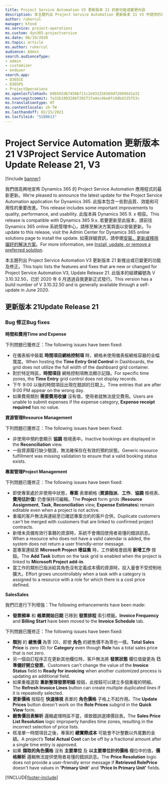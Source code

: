```yaml
---
title: Project Service Automation V3 更新版本 21 的新功能或變更內容
description: 本主題列出 Project Service Automation 更新版本 21 V3 中提供的功能和修正。
author: ruhercul
manager: kfend
ms.service: project-operations
ms.custom: dyn365-projectservice
ms.date: 06/19/2020
ms.topic: article
ms.author: ruhercul
audience: Admin
search.audienceType:
- admin
- customizer
- enduser
search.app:
- D365CE
- D365PS
- ProjectOperations
ms.openlocfilehash: 69b592db7456bf11c2e933256569d726056d1a32
ms.sourcegitcommit: fa32b1893286f20271fa4ec4be8fc68bd135f53c
ms.translationtype: HT
ms.contentlocale: zh-TW
ms.lasthandoff: 02/15/2021
ms.locfileid: "5280613"
---
```

# <a name="project-service-automation-update-release-21-v3"></a><span data-ttu-id="2ae33-103">Project Service Automation 更新版本 21 V3</span><span class="sxs-lookup"><span data-stu-id="2ae33-103">Project Service Automation Update Release 21, V3</span></span>

[!include [banner](../includes/psa-now-project-operations.md)]

<span data-ttu-id="2ae33-104">我們很高興地宣佈 Dynamics 365 的 Project Service Automation 應用程式的最新更新。</span><span class="sxs-lookup"><span data-stu-id="2ae33-104">We’re pleased to announce the latest update for the Project Service Automation application for Dynamics 365.</span></span> <span data-ttu-id="2ae33-105">此版本包含一些對品質、效能和可用性的重要改進。</span><span class="sxs-lookup"><span data-stu-id="2ae33-105">This release includes some important improvements to quality, performance, and usability.</span></span> <span data-ttu-id="2ae33-106">此版本與 Dynamics 365 9. x 相容。</span><span class="sxs-lookup"><span data-stu-id="2ae33-106">This release is compatible with Dynamics 365 9.x.</span></span> <span data-ttu-id="2ae33-107">若要更新至此版本，請前往 Dynamics 365 online 系統管理中心，請移至解決方案頁面以安裝更新。</span><span class="sxs-lookup"><span data-stu-id="2ae33-107">To update to this release, visit the Admin Center for Dynamics 365 online solutions page to install the update.</span></span> <span data-ttu-id="2ae33-108">如需詳細資訊，請參閱[安裝、更新或移除偏好的解決方案](https://docs.microsoft.com/power-platform/admin/install-remove-preferred-solution)。</span><span class="sxs-lookup"><span data-stu-id="2ae33-108">For more information, see [Install, update, or remove a preferred solution](https://docs.microsoft.com/power-platform/admin/install-remove-preferred-solution).</span></span>

<span data-ttu-id="2ae33-109">本主題列出 Project Service Automation V3 更新版本 21 新推出或已變更的功能及修正。</span><span class="sxs-lookup"><span data-stu-id="2ae33-109">This topic lists the features and fixes that are new or changed for Project Service Automation V3, Update Release 21.</span></span> <span data-ttu-id="2ae33-110">此版本的組建編號為 V 3.10.32.50，已於 2020 年 6 月透過自我更新正式發行。</span><span class="sxs-lookup"><span data-stu-id="2ae33-110">This version has a build number of V 3.10.32.50 and is generally available through a self-update in June 2020.</span></span>

## <a name="update-release-21"></a><span data-ttu-id="2ae33-111">更新版本 21</span><span class="sxs-lookup"><span data-stu-id="2ae33-111">Update Release 21</span></span>

### <a name="bug-fixes"></a><span data-ttu-id="2ae33-112">Bug 修正</span><span class="sxs-lookup"><span data-stu-id="2ae33-112">Bug fixes</span></span>

<span data-ttu-id="2ae33-113">**時間和費用**</span><span class="sxs-lookup"><span data-stu-id="2ae33-113">**Time and Expense**</span></span>

<span data-ttu-id="2ae33-114">下列問題已獲修正：</span><span class="sxs-lookup"><span data-stu-id="2ae33-114">The following issues have been fixed:</span></span>

- <span data-ttu-id="2ae33-115">在儀表板中裝載 **時間項目網格控制項** 時，網格未使用儀表板網格容器的全幅寬度。</span><span class="sxs-lookup"><span data-stu-id="2ae33-115">When hosting the **Time Entry Grid Control** in Dashboards, the grid does not utilize the full width of the dashboard grid container.</span></span>
- <span data-ttu-id="2ae33-116">對於特定時區，**時間項目** 網格控制項無法顯示記錄。</span><span class="sxs-lookup"><span data-stu-id="2ae33-116">For specific time zones, the **Time Entry** grid control does not display records.</span></span>
- <span data-ttu-id="2ae33-117">下午 9:00 以後的時間項目出現在錯誤的日期上。</span><span class="sxs-lookup"><span data-stu-id="2ae33-117">Time entries that are after 9:00 PM appear on the wrong day.</span></span>
- <span data-ttu-id="2ae33-118">如果費用類別 **需要費用收據** 沒有值，使用者就無法提交費用。</span><span class="sxs-lookup"><span data-stu-id="2ae33-118">Users are unable to submit expenses if the expense category, **Expense receipt required** has no value.</span></span>

<span data-ttu-id="2ae33-119">**資源管理**</span><span class="sxs-lookup"><span data-stu-id="2ae33-119">**Resource Management**</span></span>

<span data-ttu-id="2ae33-120">下列問題已獲修正：</span><span class="sxs-lookup"><span data-stu-id="2ae33-120">The following issues have been fixed:</span></span>

- <span data-ttu-id="2ae33-121">非使用中預約會顯示 **協調** 檢視表中。</span><span class="sxs-lookup"><span data-stu-id="2ae33-121">Inactive bookings are displayed in the **Reconciliation** view.</span></span>
- <span data-ttu-id="2ae33-122">一般資源履行缺少驗證，無法確保存在有效的預約狀態。</span><span class="sxs-lookup"><span data-stu-id="2ae33-122">Generic resource fulfillment was missing validation to ensure that a valid booking status exists.</span></span>

<span data-ttu-id="2ae33-123">**專案管理**</span><span class="sxs-lookup"><span data-stu-id="2ae33-123">**Project Management**</span></span>

<span data-ttu-id="2ae33-124">下列問題已獲修正：</span><span class="sxs-lookup"><span data-stu-id="2ae33-124">The following issues have been fixed:</span></span>

- <span data-ttu-id="2ae33-125">即使專案處於非使用中狀態，**專案** 表單網格 (**資源指派**、**工作**、**協調** 檢視表、**費用估計值**) 仍會保持可編輯。</span><span class="sxs-lookup"><span data-stu-id="2ae33-125">The **Project** form grids (**Resource Assignment**, **Task**, **Reconciliation** view, **Expense Estimates**) remain editable even when a project is not active.</span></span>
- <span data-ttu-id="2ae33-126">重複的客戶無法與連結至已確認專案合約的客戶合併。</span><span class="sxs-lookup"><span data-stu-id="2ae33-126">Duplicate customers can't be merged with customers that are linked to confirmed project contracts.</span></span>
- <span data-ttu-id="2ae33-127">新增未具備有效行事曆的資源時，系統不會傳回使用者易懂的錯誤訊息。</span><span class="sxs-lookup"><span data-stu-id="2ae33-127">When a resource who does not have a valid calendar is added, the system does not return a user friendly-error message.</span></span>
- <span data-ttu-id="2ae33-128">當專案連結至 **Microsoft Project 增益集** 時，工作網格會啟用 **新增工作** 按鈕。</span><span class="sxs-lookup"><span data-stu-id="2ae33-128">The **Add Task** button on the task grid is enabled when the project is linked to **Microsoft Project add-in**.</span></span>
- <span data-ttu-id="2ae33-129">當工作的類別已指派給其角色沒有定義成本價的資源時，投入量會不受控制地擴大。</span><span class="sxs-lookup"><span data-stu-id="2ae33-129">Effort grows uncontrollably when a task with a category is assigned to a resource with a role for which there is a cost price defined.</span></span>

<span data-ttu-id="2ae33-130">**Sales**</span><span class="sxs-lookup"><span data-stu-id="2ae33-130">**Sales**</span></span>

<span data-ttu-id="2ae33-131">我們已進行下列增強：</span><span class="sxs-lookup"><span data-stu-id="2ae33-131">The following enhancements have been made:</span></span>

- <span data-ttu-id="2ae33-132">**發票頻率** 和 **帳單開始日期** 已移到 **發票排程** 索引標籤。</span><span class="sxs-lookup"><span data-stu-id="2ae33-132">**Invoice Frequency** and **Billing Start** have been moved to the **Invoice Schedule** tab.</span></span>

<span data-ttu-id="2ae33-133">下列問題已獲修正：</span><span class="sxs-lookup"><span data-stu-id="2ae33-133">The following issues have been fixed:</span></span>

- <span data-ttu-id="2ae33-134">**類別** 的 **總售價** 為零 (0)，即使 **角色** 的總售價不為零也一樣。</span><span class="sxs-lookup"><span data-stu-id="2ae33-134">**Total Sales Price** is zero (0) for **Category** even though **Role** has a total sales price that is not zero.</span></span>
- <span data-ttu-id="2ae33-135">另一個自訂程序正在更新其他欄位時，客戶無法將 **發票狀態** 欄位值變更為 **已準備好開立發票**。</span><span class="sxs-lookup"><span data-stu-id="2ae33-135">Customers can't change the value of the **Invoice Status** field to **Ready for invoicing** when another customized process is updating an additional field.</span></span>
- <span data-ttu-id="2ae33-136">如果重複選取 **重新整理發票明細** 按鈕，此按鈕可以建立多個重複的明細。</span><span class="sxs-lookup"><span data-stu-id="2ae33-136">The **Refresh Invoice Lines** button can create multiple duplicated lines if it is repeatedly selected.</span></span>
- <span data-ttu-id="2ae33-137">**更新價格** 按鈕在 **快速檢視** 表單的 **角色價格** 子格上不起作用。</span><span class="sxs-lookup"><span data-stu-id="2ae33-137">The **Update Prices** button doesn't work on the **Role Prices** subgrid in the **Quick View** form.</span></span>
- <span data-ttu-id="2ae33-138">**銷售價目表解析** 邏輯處理時區不當，導致錯誤選擇價目表。</span><span class="sxs-lookup"><span data-stu-id="2ae33-138">The **Sales Price List Resolution** logic improperly handles time zones, resulting in the incorrect selection of price lists.</span></span>
- <span data-ttu-id="2ae33-139">核准單一時間項目之後，專案的 **總實際成本** 可能會不計整數以外尾數的金額。</span><span class="sxs-lookup"><span data-stu-id="2ae33-139">A project’s **Total Actual Cost** can be off by a fractional amount after a single time entry is approved.</span></span>
- <span data-ttu-id="2ae33-140">如果 **擷取的角色價格** 沒有 **主要單位** 及 **以主要單位計的價格** 欄位中的值，**價格解析** 邏輯無法提供使用者易懂的錯誤訊息。</span><span class="sxs-lookup"><span data-stu-id="2ae33-140">The **Price Resolution** logic does not provide a user-friendly error message if **Retrieved RolePrice** doesn't have values in **'Primary Unit'** and **'Price In Primary Unit'** fields.</span></span>


[!INCLUDE[footer-include](../includes/footer-banner.md)]